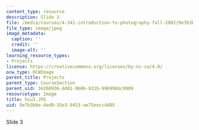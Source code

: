 ```yaml
---
content_type: resource
description: Slide 3
file: /media/courses/4-341-introduction-to-photography-fall-2002/9e7b3b0e4ed035e39453ae75eecc4d05_hsu3.JPG
file_type: image/jpeg
image_metadata:
  caption: ''
  credit: ''
  image-alt: ''
learning_resource_types:
- Projects
license: https://creativecommons.org/licenses/by-nc-sa/4.0/
ocw_type: OCWImage
parent_title: Projects
parent_type: CourseSection
parent_uid: 34260936-dd81-9b86-831b-996996bc9909
resourcetype: Image
title: hsu3.JPG
uid: 9e7b3b0e-4ed0-35e3-9453-ae75eecc4d05
---
```

Slide 3